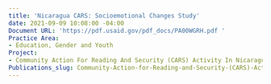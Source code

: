```yaml
---
title: 'Nicaragua CARS: Socioemotional Changes Study'
date: 2021-09-09 10:08:00 -04:00
Document URL: 'https://pdf.usaid.gov/pdf_docs/PA00WGRH.pdf '
Practice Area:
- Education, Gender and Youth
Project:
- Community Action For Reading And Security (CARS) Activity In Nicaragua
Publications_slug: Community-Action-for-Reading-and-Security-(CARS)-Activity-in-Nicaragua
---
```


